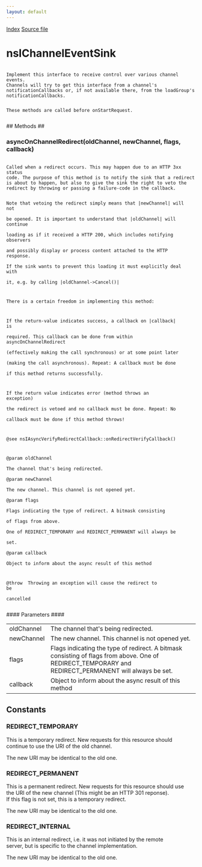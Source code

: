 ```yaml
---
layout: default
---
```

<div id='links'><a href="../index.html">Index</a>
<a href="http://dxr.mozilla.org/mozilla-central/source/netwerk/base/public/nsIChannelEventSink.idl">Source file</a>
</div>

# nsIChannelEventSink #
<code>  
Implement this interface to receive control over various channel events.  
Channels will try to get this interface from a channel's  
notificationCallbacks or, if not available there, from the loadGroup's  
notificationCallbacks.  
  
These methods are called before onStartRequest.  
  
</code>
## Methods ##

### asyncOnChannelRedirect(oldChannel, newChannel, flags, callback) ###
<code>  
Called when a redirect occurs. This may happen due to an HTTP 3xx status  
code. The purpose of this method is to notify the sink that a redirect  
is about to happen, but also to give the sink the right to veto the  
redirect by throwing or passing a failure-code in the callback.  
  
Note that vetoing the redirect simply means that |newChannel| will not  
be opened. It is important to understand that |oldChannel| will continue  
loading as if it received a HTTP 200, which includes notifying observers  
and possibly display or process content attached to the HTTP response.  
If the sink wants to prevent this loading it must explicitly deal with  
it, e.g. by calling |oldChannel->Cancel()|  
  
There is a certain freedom in implementing this method:  
  
If the return-value indicates success, a callback on |callback| is  
required. This callback can be done from within asyncOnChannelRedirect  
(effectively making the call synchronous) or at some point later  
(making the call asynchronous). Repeat: A callback must be done  
if this method returns successfully.  
  
If the return value indicates error (method throws an exception)  
the redirect is vetoed and no callback must be done. Repeat: No  
callback must be done if this method throws!  
  
@see nsIAsyncVerifyRedirectCallback::onRedirectVerifyCallback()  
  
@param oldChannel  
       The channel that's being redirected.  
@param newChannel  
       The new channel. This channel is not opened yet.  
@param flags  
       Flags indicating the type of redirect. A bitmask consisting  
       of flags from above.  
       One of REDIRECT_TEMPORARY and REDIRECT_PERMANENT will always be  
       set.  
@param callback  
       Object to inform about the async result of this method  
  
@throw <any> Throwing an exception will cause the redirect to be  
       cancelled  
  
</code>
#### Parameters ####

<table>

<tr>
<td>oldChannel</td>
<td>       The channel that's being redirected.  
</td>
</tr>

<tr>
<td>newChannel</td>
<td>       The new channel. This channel is not opened yet.  
</td>
</tr>

<tr>
<td>flags</td>
<td>       Flags indicating the type of redirect. A bitmask consisting  
       of flags from above.  
       One of REDIRECT_TEMPORARY and REDIRECT_PERMANENT will always be  
       set.  
</td>
</tr>

<tr>
<td>callback</td>
<td>       Object to inform about the async result of this method  
</td>
</tr>

</table>

## Constants ##

### REDIRECT_TEMPORARY ###
  
This is a temporary redirect. New requests for this resource should  
continue to use the URI of the old channel.  
  
The new URI may be identical to the old one.  
  

### REDIRECT_PERMANENT ###
  
This is a permanent redirect. New requests for this resource should use  
the URI of the new channel (This might be an HTTP 301 reponse).  
If this flag is not set, this is a temporary redirect.  
  
The new URI may be identical to the old one.  
  

### REDIRECT_INTERNAL ###
  
This is an internal redirect, i.e. it was not initiated by the remote  
server, but is specific to the channel implementation.  
  
The new URI may be identical to the old one.  
  
